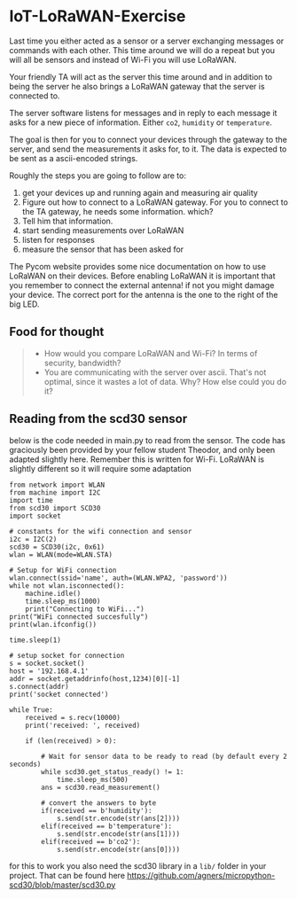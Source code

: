 # IoT-LoRaWAN-Exercise
Last time you either acted as a sensor or a server exchanging messages or commands with each other.
This time around we will do a repeat but you will all be sensors and instead of Wi-Fi you will use LoRaWAN. 

Your friendly TA will act as the server this time around and in addition to being the server he also brings a LoRaWAN gateway that the server is connected to.

The server software listens for messages and in reply to each message it asks for a new piece of information. Either `co2`, `humidity` or `temperature`.

The goal is then for you to connect your devices through the gateway to the server, and send the measurements it asks for, to it. The data is expected to be sent as a ascii-encoded strings.

Roughly the steps you are going to follow are to:
1. get your devices up and running again and measuring air quality
2. Figure out how to connect to a LoRaWAN gateway. For you to connect to the TA gateway, he needs some information. which?
3. Tell him that information.
4. start sending measurements over LoRaWAN
5. listen for responses
6. measure the sensor that has been asked for

The Pycom website provides some nice documentation on how to use LoRaWAN on their devices. Before enabling LoRaWAN it is important that you remember to connect the external antenna! if not you might damage your device. The correct port for the antenna is the one to the right of the big LED. 


## Food for thought
> - How would you compare LoRaWAN and Wi-Fi? In terms of security, bandwidth?
>- You are communicating with the server over ascii. That's not optimal, since it wastes a lot of data. Why? How else could you do it?

## Reading from the scd30 sensor
below is the code needed in main.py to read from the sensor. The code has graciously been provided by your fellow student Theodor, and only been adapted slightly here.
Remember this is written for Wi-Fi. LoRaWAN is slightly different so it will require some adaptation

```python3
from network import WLAN
from machine import I2C
import time
from scd30 import SCD30
import socket

# constants for the wifi connection and sensor
i2c = I2C(2)
scd30 = SCD30(i2c, 0x61)
wlan = WLAN(mode=WLAN.STA)

# Setup for WiFi connection
wlan.connect(ssid='name', auth=(WLAN.WPA2, 'password'))
while not wlan.isconnected():
    machine.idle()
    time.sleep_ms(1000)
    print("Connecting to WiFi...")
print("WiFi connected succesfully")
print(wlan.ifconfig())

time.sleep(1)

# setup socket for connection
s = socket.socket()
host = '192.168.4.1'
addr = socket.getaddrinfo(host,1234)[0][-1]
s.connect(addr)
print('socket connected')

while True:
    received = s.recv(10000)
    print('received: ', received)

    if (len(received) > 0):
        
        # Wait for sensor data to be ready to read (by default every 2 seconds)
        while scd30.get_status_ready() != 1:
            time.sleep_ms(500)
        ans = scd30.read_measurement()
        
        # convert the answers to byte
        if(received == b'humidity'):
            s.send(str.encode(str(ans[2])))
        elif(received == b'temperature'):   
            s.send(str.encode(str(ans[1])))
        elif(received == b'co2'):
            s.send(str.encode(str(ans[0])))
```

for this to work you also need the scd30 library in a `lib/` folder in your project. That can be found here https://github.com/agners/micropython-scd30/blob/master/scd30.py